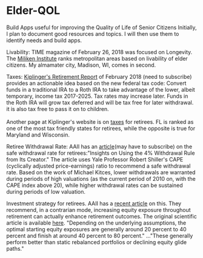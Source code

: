 # Elder-QOL
Build Apps useful for improving the Quality of Life of Senior Citizens
Initially, I plan to document good resources and topics. I will then use them to identify needs and build apps. 

Livability: TIME magazine of February 26, 2018 was focused on Longevity. The [Miliken Institute](http://successfulaging.milkeninstitute.org/) ranks metropolitan areas based on livability of elder citizens. My almamater city, Madison, WI, comes in second. 

Taxes: [Kiplinger's Retirement Report](https://www.kiplinger.com/) of February 2018 (need to subscribe) provides an actionable idea based on the new federal tax code: Convert funds in a traditional IRA to a Roth IRA to take advantage of the lower, albeit temporary, income tax 2017-2025. Tax rates may increase later. Funds in the Roth IRA will grow tax deferred and will be tax free for later withdrawal. it is also tax free to pass it on to children. <br><br>
Another page at Kiplinger's website is on [taxes](https://www.kiplinger.com/tool/retirement/T055-S001-state-by-state-guide-to-taxes-on-retirees/index.php?rid=PROD-LINKS) for retirees. FL is ranked as one of the most tax friendly states for retirees, while the opposite is true for Maryland and Wisconsin.  

Retiree Withdrawal Rate: AAII has an [article](http://www.aaii.com/)(may have to subscribe) on the safe withdrawal rate for retirees:"Insights on Using the 4% Withdrawal Rule from Its Creator." The article uses Yale Professor Robert Shiller's CAPE (cyclically adjusted price-earnings) ratio to recommend a safe withdrawal rate. Based on the work of Michael Kitces, lower withdrawals are warranted during periods of high valuations (as the current period of 2010 on, with the CAPE index above 20), while higher withdrawal rates can be sustained during periods of low valuation. 

Investment strategy for retirees. AAII has a [recent article](http://www.aaii.com/journal/article3/reduce-stock-exposure-in-retirement-or-gradually-increase-it?viewall=true) on this. They recommend, in a contrarian mode, increasing equity exposure throughout retirement can actually enhance retirement outcomes. The original scientific article is available [here](https://www.onefpa.org/journal/Pages/Reducing%20Retirement%20Risk%20with%20a%20Rising%20Equity%20Glide%20Path.aspx). "Depending on the underlying assumptions, the optimal starting equity exposures are generally around 20 percent to 40 percent and finish at around 40 percent to 80 percent." ..."These generally perform better than static rebalanced portfolios or declining equity glide paths."
